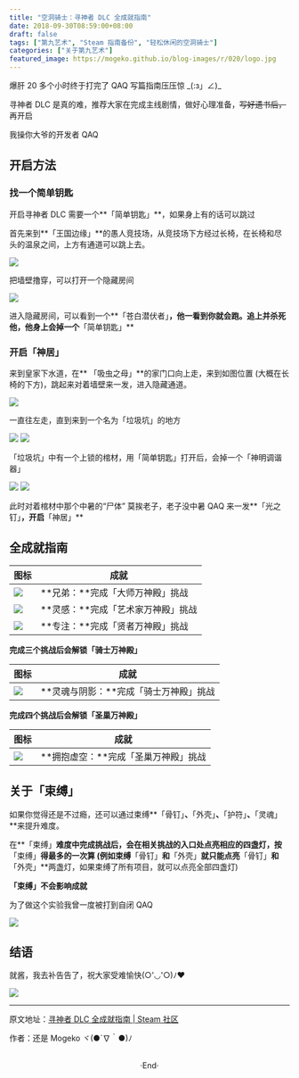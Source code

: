 ```yaml
---
title: "空洞骑士：寻神者 DLC 全成就指南"
date: 2018-09-30T08:59:00+08:00
draft: false
tags: ["第九艺术", "Steam 指南备份", "轻松休闲的空洞骑士"]
categories: ["关于第九艺术"]
featured_image: https://mogeko.github.io/blog-images/r/020/logo.jpg
---
```


爆肝 20 多个小时终于打完了 QAQ
写篇指南压压惊 \_(:з」∠)\_

寻神者 DLC 是真的难，推荐大家在完成主线剧情，做好心理准备，<del>写好遗书后，</del>再开启

<span class="spoiler" >我操你大爷的开发者 QAQ</span>

<!-- more -->

## 开启方法

### 找一个简单钥匙

开启寻神者 DLC 需要一个**「简单钥匙」**，如果身上有的话可以跳过

首先来到**「王国边缘」**的愚人竞技场，从竞技场下方经过长椅，在长椅和尽头的温泉之间，上方有通道可以跳上去。

<img src="https://steamuserimages-a.akamaihd.net/ugc/941706910127720802/3887766AB03FDE17ED254610E5333492A842F97D/">

把墙壁撸穿，可以打开一个隐藏房间

<img src="https://steamuserimages-a.akamaihd.net/ugc/941706910127722487/ECB6722E2C094422AB7F31D3C51441479AB392B8/">

进入隐藏房间，可以看到一个**「苍白潜伏者」**，他一看到你就会跑。追上并杀死他，他身上会掉一个**「简单钥匙」**

### 开启「神居」

来到皇家下水道，在** 「吸虫之母」**的家门口向上走，来到如图位置 (大概在长椅的下方)，跳起来对着墙壁来一发，进入隐藏通道。

<img src="https://steamuserimages-a.akamaihd.net/ugc/941706910127731980/0B267B9D66B22E341901C01D8E6E85FE0EDE11A6/">

一直往左走，直到来到一个名为「垃圾坑」的地方

<img src="https://steamuserimages-a.akamaihd.net/ugc/941706910127733672/EA2C53A1B6F0F14953B8E986E4C2DE10DAB4079F/">


<img src="https://steamuserimages-a.akamaihd.net/ugc/941706910127735000/65E00823B261FC2CF1AF313C8645DA683F908C9E/">

「垃圾坑」中有一个上锁的棺材，用「简单钥匙」打开后，会掉一个「神明调谐器」

<img src="https://steamuserimages-a.akamaihd.net/ugc/941706910127736304/4119CD178396BC63269BC57B13C8628413FC2C69/">

<img src="https://steamuserimages-a.akamaihd.net/ugc/941706910127737280/F396BFF24C1C5E02CC809B54CDECB2826E79DC42/">


此时对着棺材中那个中暑的“尸体” <span class="spoiler" >莫挨老子，老子没中暑 QAQ</span> 来一发**「光之钉」**，开启**「神居」**



## 全成就指南

| 图标                                                         | 成就                               |
| ------------------------------------------------------------ | ---------------------------------- |
|  <img src="https://steamuserimages-a.akamaihd.net/ugc/941706910127529487/9937E1FABC4F0EA2FEEBAFD0B6F20C025B52AEEC/"> | **兄弟：**完成「大师万神殿」挑战   |
|  <img src="https://steamuserimages-a.akamaihd.net/ugc/941706910127530081/17F7D048DECF5C20BAB0A7BD11F2FAC5CACA050A/"> | **灵感：**完成「艺术家万神殿」挑战 |
|  <img src="https://steamuserimages-a.akamaihd.net/ugc/941706910127530647/382C7998E9B0B60A850D8BDF4C7F4A515A8B3481/" > | **专注：**完成「贤者万神殿」挑战   |

**完成三个挑战后会解锁「骑士万神殿」**

| 图标                                                         | 成就                                   |
| ------------------------------------------------------------ | -------------------------------------- |
|  <img src="https://steamuserimages-a.akamaihd.net/ugc/941706910127531198/5857AE3A16211B09755B086F37F411ADEAD38131/"> | **灵魂与阴影：**完成「骑士万神殿」挑战 |

**完成四个挑战后会解锁「圣巢万神殿」**

| 图标                                                         | 成就                                 |
| ------------------------------------------------------------ | ------------------------------------ |
|  <img src="https://steamuserimages-a.akamaihd.net/ugc/941706910127531615/671C16432F460CDD9EFF88D5C01B4ABC7CFE2703/"> | **拥抱虚空：**完成「圣巢万神殿」挑战 |



## 关于「束缚」

如果你觉得还是不过瘾，还可以通过束缚**「骨钉」**、**「外壳」**、**「护符」**、**「灵魂」**来提升难度。

在**「束缚」**难度中完成挑战后，会在相关挑战的入口处点亮相应的四盏灯，按**「束缚」**得最多的一次算 (例如束缚**「骨钉」**和**「外壳」**就只能点亮**「骨钉」**和**「外壳」**两盏灯，如果束缚了所有项目，就可以点亮全部四盏灯)

**「束缚」不会影响成就**


<span class="spoiler" >为了做这个实验我曾一度被打到自闭 QAQ</span>

<img src="https://steamuserimages-a.akamaihd.net/ugc/941706910127612824/BD136FFE9A6F394E584F627B32F2AFB747733473/">





## 结语

就酱，我去补告告了，祝大家受难愉快(○'◡'○)ﾉ♥

<img src="https://steamuserimages-a.akamaihd.net/ugc/941706910124697569/9E941323DE8DFE4CBE8746FF52F92855E8807A73/">



---

原文地址：[寻神者 DLC 全成就指南 | Steam 社区](https://steamcommunity.com/sharedfiles/filedetails/?id=1526374935)

作者：还是 Mogeko ヾ(●´∇｀●)ﾉ





<br>

<center>  ·End·  </center>